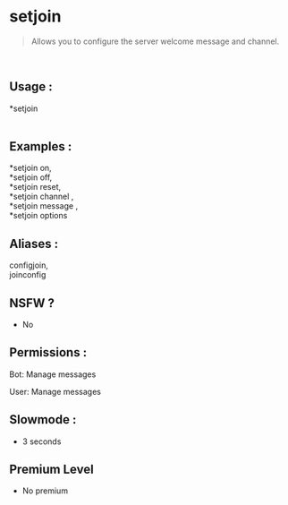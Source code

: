 # setjoin

> Allows you to configure the server welcome message and channel.

<br>

## Usage :

*setjoin <option> <argument> 

## Examples :

*setjoin on,
<br>*setjoin off,
<br>*setjoin reset,
<br>*setjoin channel <mention>,
<br>*setjoin message <message>,
<br>*setjoin options

## Aliases :

configjoin,
<br>joinconfig

## NSFW ?

- No

## Permissions :

Bot: Manage messages
<br>

User: Manage messages

## Slowmode :

- 3 seconds

## Premium Level

- No premium